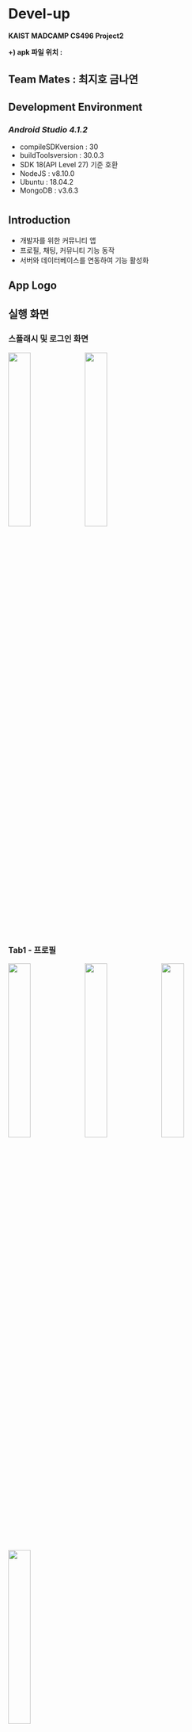 # Devel-up
**KAIST MADCAMP CS496 Project2**



**+) apk 파일 위치 :**



## Team Mates : 최지호 금나연



## Development Environment

### *Android Studio 4.1.2*

  * compileSDKversion : 30
  * buildToolsversion : 30.0.3
  * SDK 18(API Level 27) 기준 호환
  * NodeJS : v8.10.0
  * Ubuntu : 18.04.2
  * MongoDB : v3.6.3


# 
## **Introduction**


* 개발자를 위한 커뮤니티 앱
* 프로필, 채팅, 커뮤니티 기능 동작
* 서버와 데이터베이스를 연동하여 기능 활성화



## **App Logo**



## **실행 화면**

### 스플래시 및 로그인 화면

<img src="https://user-images.githubusercontent.com/72987121/125553552-1b3f0314-6a1e-47f7-af08-f4b4ca0b7839.jpg" width=30% height=30%>  <img src="https://user-images.githubusercontent.com/72987121/125553552-1b3f0314-6a1e-47f7-af08-f4b4ca0b7839.jpg" width=30% height=30%>




### Tab1 - 프로필
<img src="https://user-images.githubusercontent.com/72987121/125553531-33733d79-09d1-4413-a0bd-b62e6804bf83.jpg" width=30% height=30%>  <img src="https://user-images.githubusercontent.com/72987121/125553527-bbb9a389-3077-4827-8e53-a9c7c892ef53.jpg" width=30% height=30%>  <img src="https://user-images.githubusercontent.com/72987121/125553543-7973e45e-75e0-49a6-9432-4d148ee1dc9b.jpg" width=30% height=30%>

<img src="https://user-images.githubusercontent.com/72987121/125553534-cc8e80b5-fd78-4773-8753-1726658ec4a6.jpg" width=30% height=30%>

* 로그인한 유저의 프로필 사항 기재
* 내가 작성한 글, 내가 좋아요를 누른 글 열람
* 회원 탈퇴



### Tab2 - 채팅
<img src="https://user-images.githubusercontent.com/72987121/125553556-47503729-04a1-4307-8c10-62753b46f3b6.jpg" width=30% height=30%>  <img src="https://user-images.githubusercontent.com/72987121/125554616-1edf4fa5-11ee-4837-b95c-cb36aed51651.jpg" width=30% height=30%>  

* 소켓을 활용한 실시간 채팅 서비스
* 웹소켓을 사용하여 글, 이미지, 좋아요 아이콘 전송 가능
* 수신한 메세지(글, 이미지)를 클릭/재클릭하면 좋아요 아이콘을 표시



### Tab3 - 커뮤니티

<img src="https://user-images.githubusercontent.com/72987121/125553554-5e480db6-307d-4787-a322-91dde56fd288.jpg" width=30% height=30%>  <img src="https://user-images.githubusercontent.com/72987121/125553535-c28767c4-3fca-43ce-829a-c3022c34b5b8.jpg" width=30% height=30%>    <img src="https://user-images.githubusercontent.com/72987121/125553555-2701c2c0-086c-4ca3-927c-564c78b4fa60.jpg" width=30% height=30%>


<img src="https://user-images.githubusercontent.com/72987121/125553545-7a15d627-77d6-41a7-a37a-89303a58f69c.jpg" width=30% height=30%>   <img src="https://user-images.githubusercontent.com/72987121/125553524-f5da97d6-e3c7-45b6-8be7-6ee64bbccf62.jpg" width=30% height=30%>  <img src="https://user-images.githubusercontent.com/72987121/125553546-e28130ba-9abe-434c-8b6d-e8b52c33c661.jpg" width=30% height=30%>


* 전체 게시글 열람
* 내 게시글일 시 수정, 삭제 버튼이 있고 댓글을 삭제할 수 있는 버튼이 보여짐
* 내 게시글이 아닐 경우 댓글 작성만 가능
 


## 
## **실행 gif**

././
  
